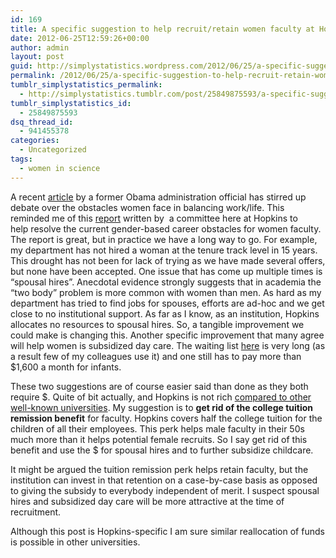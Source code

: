 ```yaml
---
id: 169
title: A specific suggestion to help recruit/retain women faculty at Hopkins
date: 2012-06-25T12:59:26+00:00
author: admin
layout: post
guid: http://simplystatistics.wordpress.com/2012/06/25/a-specific-suggestion-to-help-recruit-retain-women
permalink: /2012/06/25/a-specific-suggestion-to-help-recruit-retain-women/
tumblr_simplystatistics_permalink:
  - http://simplystatistics.tumblr.com/post/25849875593/a-specific-suggestion-to-help-recruit-retain-women
tumblr_simplystatistics_id:
  - 25849875593
dsq_thread_id:
  - 941455378
categories:
  - Uncategorized
tags:
  - women in science
---
```

<span>A recent </span><a href="http://www.theatlantic.com/magazine/archive/2012/07/why-women-still-can-8217-t-have-it-all/9020/" target="_blank">article</a><span> by a former Obama administration official has stirred up debate over the obstacles women face in balancing work/life. This reminded me of this </span><a href="http://web.jhu.edu/administration/jhuoie/resources/women.html" target="_blank">report</a> written by  a committee here at Hopkins to help resolve the current gender-based career obstacles for women faculty. The report is great, but in practice we have a long way to go. For example, my department has not hired a woman at the tenure track level in 15 years. This drought has not been for lack of trying as we have made several offers, but none have been accepted. One issue that has come up multiple times is &#8220;spousal hires&#8221;. Anecdotal evidence strongly suggests that in academia the “two body” problem is more common with women than men. As hard as my department has tried to find jobs for spouses, efforts are ad-hoc and we get close to no institutional support. As far as I know, as an institution, Hopkins allocates no resources to spousal hires. So, a tangible improvement we could make is changing this. Another specific improvement that many agree will help women is subsidized day care. The waiting list <a href="http://www.jhbrighthorizons.org/" target="_blank">here</a> is very long (as a result few of my colleagues use it) and one still has to pay more than $1,600 a month for infants.

These two suggestions are of course easier said than done as they both require $. Quite of bit actually, and Hopkins is not rich <a href="http://en.wikipedia.org/wiki/List_of_colleges_and_universities_in_the_United_States_by_endowment" target="_blank">compared to other well-known universities</a>. My suggestion is to **get rid of the college tuition remission benefit** for faculty. Hopkins covers half the college tuition for the children of all their employees. This perk helps male faculty in their 50s much more than it helps potential female recruits. So I say get rid of this benefit and use the $ for spousal hires and to further subsidize childcare.

It might be argued the tuition remission perk helps retain faculty, but the institution can invest in that retention on a case-by-case basis as opposed to giving the subsidy to everybody independent of merit. I suspect spousal hires and subsidized day care will be more attractive at the time of recruitment. 

Although this post is Hopkins-specific I am sure similar reallocation of funds is possible in other universities.